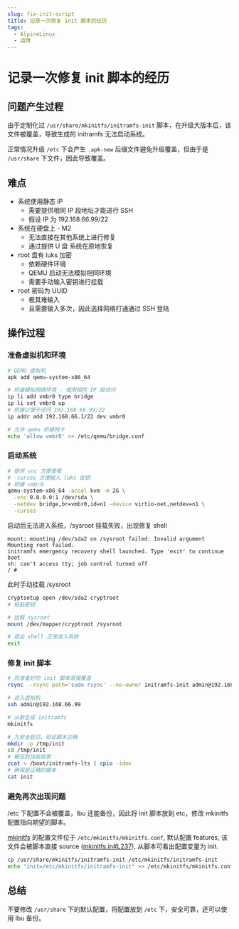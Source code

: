 ```yaml
---
slug: fix-init-script
title: 记录一次修复 init 脚本的经历
tags:
  - AlpineLinux
  - 运维
---
```


# 记录一次修复 init 脚本的经历

## 问题产生过程

由于定制化过 `/usr/share/mkinitfs/initramfs-init` 脚本，在升级大版本后，该文件被覆盖，导致生成的 initramfs 无法启动系统。

正常情况升级 `/etc` 下会产生 `.apk-new` 后缀文件避免升级覆盖，但由于是 `/usr/share` 下文件，因此导致覆盖。

<!-- more -->

## 难点

- 系统使用静态 IP
  - 需要提供相同 IP 段地址才能进行 SSH
  - 假设 IP 为 192.168.66.99/22
- 系统在硬盘上 - M2
  - 无法直接在其他系统上进行修复
  - 通过提供 U 盘 系统在原地恢复
- root 盘有 luks 加密
  - 依赖硬件环境
  - QEMU 启动无法模拟相同环境
  - 需要手动输入密钥进行挂载
- root 密码为 UUID
  - 极其难输入
  - 且需要输入多次，因此选择网络打通通过 SSH 登陆

## 操作过程

<!-- more -->

### 准备虚拟机和环境

```bash
# QEMU 虚拟机
apk add qemu-system-x86_64

# 桥接模拟网络环境 - 使用相同 IP 段访问
ip li add vmbr0 type bridge
ip li set vmbr0 up
# 桥接以便于访问 192.168.66.99/22
ip addr add 192.168.66.1/22 dev vmbr0

# 允许 qemu 桥接网卡
echo 'allow vmbr0' >> /etc/qemu/bridge.conf
```

### 启动系统

```bash
# 提供 vnc 方便查看
# -curses 方便输入 luks 密钥
# 桥接 vmbr0
qemu-system-x86_64 -accel kvm -m 2G \
  -vnc 0.0.0.0:1 /dev/sda \
  -netdev bridge,br=vmbr0,id=n1 -device virtio-net,netdev=n1 \
  -curses
```

启动后无法进入系统，/sysroot 挂载失败，出现修复 shell

```
mount: mounting /dev/sda2 on /sysroot failed: Invalid argument
Mounting root failed.
initramfs emergency recovery shell launched. Type 'exit' to continue boot
sh: can't access tty; job control turned off
/ #
```

此时手动挂载 /sysroot

```bash
cryptsetup open /dev/sda2 cryptroot
# 粘贴密钥

# 挂载 sysroot
mount /dev/mapper/cryptroot /sysroot

# 退出 shell 正常进入系统
exit
```

### 修复 init 脚本

```bash
# 将准备好的 init 脚本直接覆盖
rsync --rsync-path='sudo rsync' --no-owner initramfs-init admin@192.168.66.99:/usr/share/mkinitfs/initramfs-init

# 进入虚拟机
ssh admin@192.168.66.99

# 从新生成 initramfs
mkinitfs

# 为安全起见，验证脚本正确
mkdir -p /tmp/init
cd /tmp/init
# 解压到当前目录
zcat < /boot/initramfs-lts | cpio -idmv
# 确保是正确的脚本
cat init
```

### 避免再次出现问题

/etc 下配置不会被覆盖，lbu 还能备份，因此将 init 脚本放到 etc，修改 mkinitfs 配置指向期望的脚本。

[mkinitfs](https://github.com/alpinelinux/mkinitfs/blob/master/mkinitfs.in) 的配置文件位于 `/etc/mkinitfs/mkinitfs.conf`, 默认配置 features, 该文件会被脚本直接 source ([mkinitfs.in#L237](https://github.com/alpinelinux/mkinitfs/blob/a4d6120aa949cdb6d18eb8241c4706f96685a359/mkinitfs.in#L237)), 从脚本可看出配置变量为 init.

```bash
cp /usr/share/mkinitfs/initramfs-init /etc/mkinitfs/initramfs-init
echo "init=/etc/mkinitfs/initramfs-init" >> /etc/mkinitfs/mkinitfs.conf
```

## 总结

不要修改 `/usr/share` 下的默认配置，将配置放到 `/etc` 下，安全可靠，还可以使用 lbu 备份。
